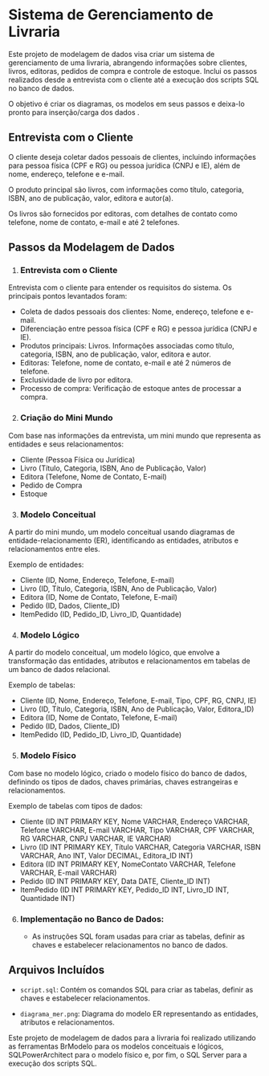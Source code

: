 # Sistema de Gerenciamento de Livraria

Este projeto de modelagem de dados visa criar um sistema de gerenciamento de uma livraria, abrangendo informações sobre clientes, livros, editoras, pedidos de compra e controle de estoque. Inclui os passos realizados desde a entrevista com o cliente até a execução dos scripts SQL no banco de dados.

O objetivo é criar os diagramas, os modelos em seus passos e deixa-lo pronto para inserção/carga dos dados .

## Entrevista com o Cliente

O cliente deseja coletar dados pessoais de clientes, incluindo informações para pessoa física (CPF e RG) ou pessoa jurídica (CNPJ e IE), além de nome, endereço, telefone e e-mail.

O produto principal são livros, com informações como título, categoria, ISBN, ano de publicação, valor, editora e autor(a).

Os livros são fornecidos por editoras, com detalhes de contato como telefone, nome de contato, e-mail e até 2 telefones.

## Passos da Modelagem de Dados

1. ### Entrevista com o Cliente 
Entrevista com o cliente para entender os requisitos do sistema. Os principais pontos levantados foram:

- Coleta de dados pessoais dos clientes: Nome, endereço, telefone e e-mail.
- Diferenciação entre pessoa física (CPF e RG) e pessoa jurídica (CNPJ e IE).
- Produtos principais: Livros. Informações associadas como título, categoria, ISBN, ano de publicação, valor, editora e autor.
- Editoras: Telefone, nome de contato, e-mail e até 2 números de telefone.
- Exclusividade de livro por editora.
- Processo de compra: Verificação de estoque antes de processar a compra.
2. ### Criação do Mini Mundo
Com base nas informações da entrevista, um mini mundo que representa as entidades e seus relacionamentos:

- Cliente (Pessoa Física ou Jurídica)
- Livro (Título, Categoria, ISBN, Ano de Publicação, Valor)
- Editora (Telefone, Nome de Contato, E-mail)
- Pedido de Compra
- Estoque
3. ### Modelo Conceitual
A partir do mini mundo, um modelo conceitual usando diagramas de entidade-relacionamento (ER), identificando as entidades, atributos e relacionamentos entre eles.

Exemplo de entidades:

- Cliente (ID, Nome, Endereço, Telefone, E-mail)
- Livro (ID, Título, Categoria, ISBN, Ano de Publicação, Valor)
- Editora (ID, Nome de Contato, Telefone, E-mail)
- Pedido (ID, Dados, Cliente_ID)
- ItemPedido (ID, Pedido_ID, Livro_ID, Quantidade)
4. ### Modelo Lógico
A partir do modelo conceitual, um modelo lógico, que envolve a transformação das entidades, atributos e relacionamentos em tabelas de um banco de dados relacional.

Exemplo de tabelas:

- Cliente (ID, Nome, Endereço, Telefone, E-mail, Tipo, CPF, RG, CNPJ, IE)
- Livro (ID, Título, Categoria, ISBN, Ano de Publicação, Valor, Editora_ID)
- Editora (ID, Nome de Contato, Telefone, E-mail)
- Pedido (ID, Dados, Cliente_ID)
- ItemPedido (ID, Pedido_ID, Livro_ID, Quantidade)
5. ### Modelo Físico
Com base no modelo lógico, criado o modelo físico do banco de dados, definindo os tipos de dados, chaves primárias, chaves estrangeiras e relacionamentos.

Exemplo de tabelas com tipos de dados:

- Cliente (ID INT PRIMARY KEY, Nome VARCHAR, Endereço VARCHAR, Telefone VARCHAR,  E-mail VARCHAR, Tipo VARCHAR, CPF VARCHAR, RG VARCHAR, CNPJ VARCHAR, IE VARCHAR)
- Livro (ID INT PRIMARY KEY, Título VARCHAR, Categoria VARCHAR, ISBN VARCHAR, Ano  INT, Valor DECIMAL, Editora_ID INT)
- Editora (ID INT PRIMARY KEY, NomeContato VARCHAR, Telefone VARCHAR, E-mail VARCHAR)
- Pedido (ID INT PRIMARY KEY, Data DATE, Cliente_ID INT)
- ItemPedido (ID INT PRIMARY KEY, Pedido_ID INT, Livro_ID INT, Quantidade INT)

6. ### Implementação no Banco de Dados:
   - As instruções SQL foram usadas para criar as tabelas, definir as chaves e estabelecer relacionamentos no banco de dados.



## Arquivos Incluídos

- `script.sql`: Contém os comandos SQL para criar as tabelas, definir as chaves e estabelecer relacionamentos.

- `diagrama_mer.png`: Diagrama do modelo ER representando as entidades, atributos e relacionamentos.

Este projeto de modelagem de dados para a livraria foi realizado utilizando as ferramentas BrModelo para os modelos conceituais e lógicos, SQLPowerArchitect para o modelo físico e, por fim, o SQL Server para a execução dos scripts SQL.



 
